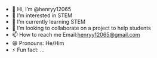 - 👋 Hi, I’m @henryy12065
- 👀 I’m interested in STEM
- 🌱 I’m currently learning STEM
- 💞️ I’m looking to collaborate on a project to help students
- 📫 How to reach me Email:henryy12065@gmail.com
- 😄 Pronouns: He/Him
- ⚡ Fun fact: ...

<!---
henryy12065/henryy12065 is a ✨ special ✨ repository because its `README.md` (this file) appears on your GitHub profile.
You can click the Preview link to take a look at your changes.
--->
